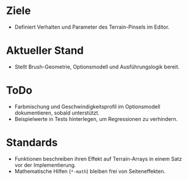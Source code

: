 # Ziele
- Definiert Verhalten und Parameter des Terrain-Pinsels im Editor.

# Aktueller Stand
- Stellt Brush-Geometrie, Optionsmodell und Ausführungslogik bereit.

# ToDo
- Farbmischung und Geschwindigkeitsprofil im Optionsmodell dokumentieren, sobald unterstützt.
- Beispielwerte in Tests hinterlegen, um Regressionen zu verhindern.

# Standards
- Funktionen beschreiben ihren Effekt auf Terrain-Arrays in einem Satz vor der Implementierung.
- Mathematische Hilfen (`*-math`) bleiben frei von Seiteneffekten.

